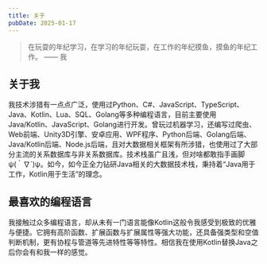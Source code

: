 ```yaml
---
title: 关于
pubDate: 2025-01-17
---
```


> 在玩耍的年纪学习，在学习的年纪玩耍，在工作的年纪摸鱼，摸鱼的年纪工作。 —— 我

## 关于我

我技术涉猎有一点点广泛，使用过Python、C#、JavaScript、TypeScript、Java、Kotlin、Lua、SQL、Golang等多种编程语言，目前主要使用Java/Kotlin、JavaScript、Golang进行开发。曾玩过机器学习，还编写过爬虫、Web前端、Unity3D引擎、安卓应用、WPF程序、Python后端、Golang后端、Java/Kotlin后端、Node.js后端，且对大数据相关框架有所涉猎，也使用过了大部分主流的关系数据库与非关系数据库。技术栈虽广且浅，但对啥都敢指手画脚ψ(｀∇´)ψ。如今，如今正全力钻研Java相关的大数据技术栈，秉持着“Java用于工作，Kotlin用于生活”的理念。

## 最喜欢的编程语言

我接触过众多编程语言，却从未有一门语言能像Kotlin这般令我感受到极致的优雅与便捷。它拥有高阶函数、扩展函数与扩展属性等强大功能，还具备强类型和空值判断机制，更有协程与管道等先进特性等等特性。相信我在使用Kotlin替换Java之后你会有和我一样的感觉。
